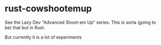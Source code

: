 # rust-cowshootemup

See the Lazy Dev "Advanced Shoot-em Up" series. This is sorta (going to be) that but in Rust.

But currently it is a lot of experiments
